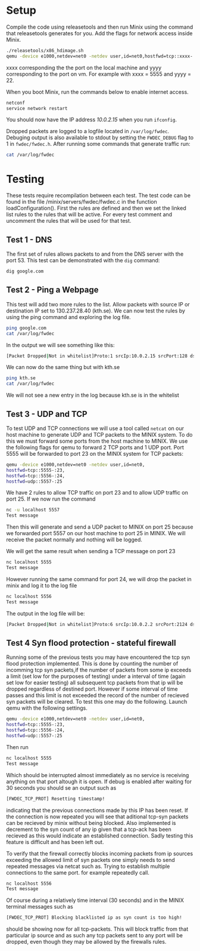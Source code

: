 # Setup
Compile the code using releasetools and then run Minix using the command that releasetools generates for you. Add the flags for network access inside Minix.

```bash
./releasetools/x86_hdimage.sh
qemu -device e1000,netdev=net0 -netdev user,id=net0,hostfwd=tcp::xxxx-:yyyy
```

xxxx corresponding the the port on the local machine and yyyy corresponding to the port on vm. For example with xxxx = 5555 and yyyy = 22.

When you boot Minix, run the commands below to enable internet access.
```bash
netconf
service network restart
```

You should now have the IP address *10.0.2.15* when you run `ifconfig`.

Dropped packets are logged to a logfile located in `/var/log/fwdec`. Debuging output is also available to stdout by setting the `FWDEC_DEBUG` flag to 1 in `fwdec/fwdec.h`. After running some commands that generate traffic run:

```bash
cat /var/log/fwdec
```

# Testing
These tests require recompilation between each test. The test code can be found in the file /minix/servers/fwdec/fwdec.c in the function loadConfiguration(). First the rules are defined and then we set the linked list rules to the rules that will be active. For every test comment and uncomment the rules that will be used for that test.

## Test 1 - DNS
The first set of rules allows packets to and from the DNS server with the port 53. This test can be demonstrated with the `dig` command:
```bash
dig google.com
```

## Test 2 - Ping a Webpage
This test will add two more rules to the list. Allow packets with source IP or destination IP set to 130.237.28.40 (kth.se). We can now test the rules by using the ping command and exploring the log file.
```bash
ping google.com
cat /var/log/fwdec
```
In the output we will see something like this:
```bash
[Packet Dropped|Not in whitelist]Proto:1 srcIp:10.0.2.15 srcPort:128 dstIp:216.58.207.238 dstPort:2938
```
We can now do the same thing but with kth.se
```bash
ping kth.se
cat /var/log/fwdec
```
We will not see a new entry in the log because kth.se is in the whitelist

## Test 3 - UDP and TCP
To test UDP and TCP connections we will use a tool called `netcat` on our host machine to generate UDP and TCP packets to the MINIX system. To do this we must forward some ports from the host machine to MINIX. We use the following flags for qemu to forward 2 TCP ports and 1 UDP port. Port 5555 will be forwarded to port 23 on the MINIX system for TCP packets:

```bash
qemu -device e1000,netdev=net0 -netdev user,id=net0,
hostfwd=tcp::5555-:23,
hostfwd=tcp::5556-:24,
hostfwd=udp::5557-:25
```

We have 2 rules to allow TCP traffic on port 23 and to allow UDP traffic on port 25. If we now run the command
```bash
nc -u localhost 5557
Test message
```

Then this will generate and send a UDP packet to MINIX on port 25 because we forwarded port 5557 on our host machine to port 25 in MINIX. We will receive the packet normally and nothing will be logged.

We will get the same result when sending a TCP message on port 23

```bash
nc localhost 5555
Test message
```

However running the same command for port 24, we will drop the packet in minix and log it to the log file

```bash
nc localhost 5556
Test message
```

The output in the log file will be:

```bash
[Packet Dropped|Not in whitelist]Proto:6 srcIp:10.0.2.2 srcPort:2124 dstIp:10.0.2.15 dstPort:24
```
## Test 4 Syn flood protection - stateful firewall
Running some of the previous tests you may have encountered the tcp syn flood protection implemented. This is done by counting the number of incomming tcp syn packets,if the number of packets from some ip exceeds a limit (set low for the purposes of testing) under a interval of time (again set low for easier testing) all subsequent tcp packets from that ip will be dropped regardless of destined port. However if some interval of time passes and this limit is not exceeded the record of the number of recieved syn packets will be cleared. To test this one may do the following. Launch qemu with the following settings.
```bash
qemu -device e1000,netdev=net0 -netdev user,id=net0,
hostfwd=tcp::5555-:23,
hostfwd=tcp::5556-:24,
hostfwd=udp::5557-:25
```
Then run
```bash
nc localhost 5555
Test message
```
Which should be interrupted almost immediately as no service is receiving anything on that port altough it is open. If debug is enabled after waiting for 30 seconds you should se an output such as
```bash
[FWDEC_TCP_PROT] Resetting timestamp!
```
indicating that the previous connections made by this IP has been reset. If the connection is now repeated you will see that aditional tcp-syn packets can be recieved by minix without being blocked. Also implemented is decrement to the syn count of any ip given that a tcp-ack has been recieved as this would indicate an established connection. Sadly testing this feature is difficult and has been left out.

To verify that the firewall correctly blocks incoming packets from ip sources exceeding the allowed limit of syn packets one simply needs to send repeated messages via netcat such as. Trying to establish multiple connections to the same port. for example repeatedly call.
```bash
nc localhost 5556
Test message
```
Of course during a relatively time interval (30 seconds) and in the MINIX terminal messages such as
```bash
[FWDEC_TCP_PROT] Blocking blacklisted ip as syn count is too high!
````
should be showing now for all tcp-packets. This will block traffic from that particular ip source and as such any tcp packets sent to any port will be dropped, even though they may be allowed by the firewalls rules.

